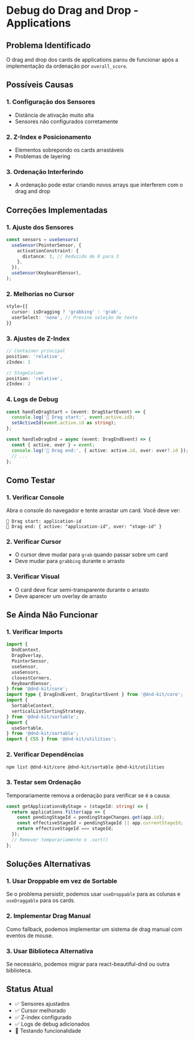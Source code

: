 # Debug do Drag and Drop - Applications

## Problema Identificado

O drag and drop dos cards de applications parou de funcionar após a implementação da ordenação por `overall_score`.

## Possíveis Causas

### 1. **Configuração dos Sensores**

- Distância de ativação muito alta
- Sensores não configurados corretamente

### 2. **Z-Index e Posicionamento**

- Elementos sobrepondo os cards arrastáveis
- Problemas de layering

### 3. **Ordenação Interferindo**

- A ordenação pode estar criando novos arrays que interferem com o drag and drop

## Correções Implementadas

### 1. **Ajuste dos Sensores**

```typescript
const sensors = useSensors(
  useSensor(PointerSensor, {
    activationConstraint: {
      distance: 3, // Reduzido de 8 para 3
    },
  }),
  useSensor(KeyboardSensor),
);
```

### 2. **Melhorias no Cursor**

```typescript
style={{
  cursor: isDragging ? 'grabbing' : 'grab',
  userSelect: 'none', // Previne seleção de texto
}}
```

### 3. **Ajustes de Z-Index**

```typescript
// Container principal
position: 'relative',
zIndex: 1

// StageColumn
position: 'relative',
zIndex: 2
```

### 4. **Logs de Debug**

```typescript
const handleDragStart = (event: DragStartEvent) => {
  console.log('🔄 Drag start:', event.active.id);
  setActiveId(event.active.id as string);
};

const handleDragEnd = async (event: DragEndEvent) => {
  const { active, over } = event;
  console.log('🔄 Drag end:', { active: active.id, over: over?.id });
  // ...
};
```

## Como Testar

### 1. **Verificar Console**

Abra o console do navegador e tente arrastar um card. Você deve ver:

```
🔄 Drag start: application-id
🔄 Drag end: { active: "application-id", over: "stage-id" }
```

### 2. **Verificar Cursor**

- O cursor deve mudar para `grab` quando passar sobre um card
- Deve mudar para `grabbing` durante o arrasto

### 3. **Verificar Visual**

- O card deve ficar semi-transparente durante o arrasto
- Deve aparecer um overlay de arrasto

## Se Ainda Não Funcionar

### 1. **Verificar Imports**

```typescript
import {
  DndContext,
  DragOverlay,
  PointerSensor,
  useSensor,
  useSensors,
  closestCorners,
  KeyboardSensor,
} from '@dnd-kit/core';
import type { DragEndEvent, DragStartEvent } from '@dnd-kit/core';
import {
  SortableContext,
  verticalListSortingStrategy,
} from '@dnd-kit/sortable';
import {
  useSortable,
} from '@dnd-kit/sortable';
import { CSS } from '@dnd-kit/utilities';
```

### 2. **Verificar Dependências**

```bash
npm list @dnd-kit/core @dnd-kit/sortable @dnd-kit/utilities
```

### 3. **Testar sem Ordenação**

Temporariamente remova a ordenação para verificar se é a causa:

```typescript
const getApplicationsByStage = (stageId: string) => {
  return applications.filter(app => {
    const pendingStageId = pendingStageChanges.get(app.id);
    const effectiveStageId = pendingStageId || app.currentStageId;
    return effectiveStageId === stageId;
  });
  // Remover temporariamente o .sort()
};
```

## Soluções Alternativas

### 1. **Usar Droppable em vez de Sortable**

Se o problema persistir, podemos usar `useDroppable` para as colunas e `useDraggable` para os cards.

### 2. **Implementar Drag Manual**

Como fallback, podemos implementar um sistema de drag manual com eventos de mouse.

### 3. **Usar Biblioteca Alternativa**

Se necessário, podemos migrar para react-beautiful-dnd ou outra biblioteca.

## Status Atual

- ✅ Sensores ajustados
- ✅ Cursor melhorado
- ✅ Z-index configurado
- ✅ Logs de debug adicionados
- 🔄 Testando funcionalidade
